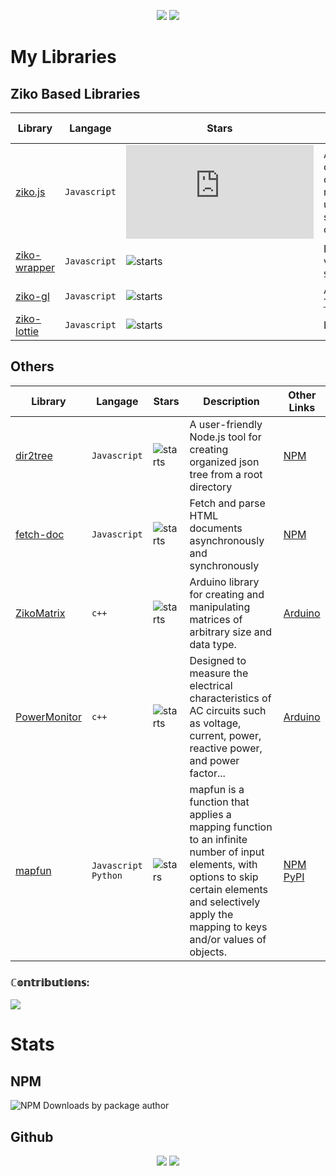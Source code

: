 <!-- 
Doc
Hits 
add ziko-server astro 
update 
k-o-d 
fix addons
?
 --> 
<p align="center">                                                    
<a             href="https://www.instagram.com/zakarialaoui10/"><img src="https://img.shields.io/badge/instagram%20@zakarialaoui10-8134AF?style=for-the-badge&logo=instagram&logoColor=white"/></a>
   <a href="https://web.facebook.com/100010356559195/videos/672100873970384"><img src="https://img.shields.io/badge/facebook%20@Zakaria Elalaoui-7134AF?style=for-the-badge&logo=facebook&logoColor=white"/></a> 
   </p>
  

# My Libraries
## Ziko Based Libraries 
|Library|Langage|Stars|Description|Other Links|
|-|-|-|-|-|
|[ziko.js](https://github.com/zakarialaoui10/ziko.js#readme)|`Javascript`|![starts](https://img.shields.io/github/stars/zakarialaoui10/ziko.js?label=%E2%AD%90&logo=%20&style=social)|A versatile JavaScript library offering a rich set of UI components, advanced mathematical utilities,Reactivity,animations,client side routing and graphics capabilities|[NPM](https://www.npmjs.com/package/ziko)
|[ziko-wrapper](https://github.com/zakarialaoui10/ziko-wrapper#readme)|`Javascript`|![starts](https://img.shields.io/github/stars/zakarialaoui10/ziko-wrapper?label=%E2%AD%90&logo=%20&style=social)| Embed zikojs elements within various frameworks like `React`, `Svelte`, `Vue` ...|[NPM](https://www.npmjs.com/package/ziko-wrapper)
|[ziko-gl](https://github.com/zakarialaoui10/zikogl#readme)|`Javascript`|![starts](https://img.shields.io/github/stars/zakarialaoui10/zikogl?label=%E2%AD%90&logo=%20&style=social)|A [ziko-gl](https://github.com/zakarialaoui10/ziko.js) plugin built on the top of [Threejs](https://threejs.org/)|[NPM](https://www.npmjs.com/package/zikogl)
|[ziko-lottie](https://github.com/zakarialaoui10/ziko-lottie#readme)|`Javascript`|![starts](https://img.shields.io/github/stars/zakarialaoui10/ziko-lottie?label=%E2%AD%90&logo=%20&style=social)|Lottie player element for zikojs|[NPM](https://www.npmjs.com/package/ziko-lottie)
## Others
|Library|Langage|Stars|Description|Other Links|
|-|-|-|-|-|
|[dir2tree](https://github.com/zakarialaoui10/dir2tree#readme)|`Javascript`|![starts](https://img.shields.io/github/stars/zakarialaoui10/dir2tree?label=%E2%AD%90&logo=%20&style=social)|A user-friendly Node.js tool for creating organized json tree from a root directory |[NPM](https://www.npmjs.com/package/dir2tree)
|[fetch-doc](https://github.com/zakarialaoui10/fetch-doc#readme)|`Javascript`|![starts](https://img.shields.io/github/stars/zakarialaoui10/fetch-doc?label=%E2%AD%90&logo=%20&style=social)|Fetch and parse HTML documents asynchronously and synchronously|[NPM](https://www.npmjs.com/package/fetch-doc)|
|[ZikoMatrix](https://github.com/zakarialaoui10/ZikoMatrix#readme)|`c++`|![starts](https://img.shields.io/github/stars/zakarialaoui10/ZikoMatrix?label=%E2%AD%90&logo=%20&style=social)|Arduino library for creating and manipulating matrices of arbitrary size and data type.|[Arduino](https://reference.arduino.cc/reference/en/libraries/zikomatrix/)|
|[PowerMonitor](https://github.com/zakarialaoui10/PowerMonitor#readme)|`c++`|![starts](https://img.shields.io/github/stars/zakarialaoui10/PowerMonitor?label=%E2%AD%90&logo=%20&style=social)|Designed to measure the electrical characteristics of AC circuits such as voltage, current, power, reactive power, and power factor...|[Arduino](https://reference.arduino.cc/reference/en/libraries/powermonitor/)|
|[mapfun](https://github.com/zakarialaoui10/mapfun/)|`Javascript`<br>`Python`|![stars](https://img.shields.io/github/stars/zakarialaoui10/mapfun?label=%E2%AD%90&logo=%20&style=social)|mapfun is a function that applies a mapping function to an infinite number of input elements, with options to skip certain elements and selectively apply the mapping to keys and/or values of objects.|[NPM](https://www.npmjs.com/package/mapfun)<br>[PyPI](https://pypi.org/project/mapfun/)|
### ℂ𝕠𝕟𝕥𝕣𝕚𝕓𝕦𝕥𝕚𝕠𝕟𝕤: 
![](./profile-3d-contrib/profile-south-season-animate.svg)
# Stats
## NPM 
  ![NPM Downloads by package author](https://img.shields.io/npm-stat/dy/zakarialaoui10?label=All%20packages)
## Github
<p align="center"><img src="https://github-readme-stats.vercel.app/api/top-langs/?username=zakarialaoui10&theme=tokyonight&layout=compact&langs_count=10&hide_border=true&show_icons=true%22"/>

 <img src="https://github-readme-stats.vercel.app/api?username=zakarialaoui10&hide=issues&theme=tokyonight"/>       
</p> 
<!--

### ⚔️ ℂ𝕠𝕕𝕖𝕎𝕒𝕣𝕤:  
![codewars](https://www.codewars.com/users/zakariaalaoui10/badges/small) 
        


             
![](https://img.shields.io/github/followers/zakarialaoui10?style=social)
![](https://komarev.com/ghpvc/?username=zakarialaoui10)
![](https://img.shields.io/github/stars/zakarialaoui10?style=social) 
[![committers.top badge](https://user-badge.committers.top/morocco/zakarialaoui10.svg)](https://user-badge.committers.top/morocco/zakarialaoui10)
 -->
 

